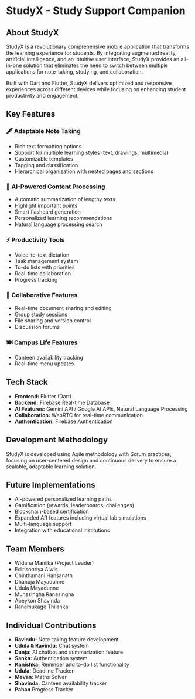 # StudyX - Study Support Companion

## About StudyX
StudyX is a revolutionary comprehensive mobile application that transforms the learning experience for students. By integrating augmented reality, artificial intelligence, and an intuitive user interface, StudyX provides an all-in-one solution that eliminates the need to switch between multiple applications for note-taking, studying, and collaboration.

Built with Dart and Flutter, StudyX delivers optimized and responsive experiences across different devices while focusing on enhancing student productivity and engagement.

## Key Features

### 🖋️ Adaptable Note Taking
- Rich text formatting options
- Support for multiple learning styles (text, drawings, multimedia)
- Customizable templates
- Tagging and classification
- Hierarchical organization with nested pages and sections

### 🧠 AI-Powered Content Processing
- Automatic summarization of lengthy texts
- Highlight important points
- Smart flashcard generation
- Personalized learning recommendations
- Natural language processing search

### ⚡ Productivity Tools
- Voice-to-text dictation
- Task management system
- To-do lists with priorities
- Real-time collaboration
- Progress tracking

### 👥 Collaborative Features
- Real-time document sharing and editing
- Group study sessions
- File sharing and version control
- Discussion forums

### 🍽️ Campus Life Features
- Canteen availability tracking
- Real-time menu updates

## Tech Stack
- **Frontend:** Flutter (Dart)
- **Backend:** Firebase Real-time Database
- **AI Features:** Gemini API / Google AI APIs, Natural Language Processing
- **Collaboration:** WebRTC for real-time communication
- **Authentication:** Firebase Authentication

## Development Methodology
StudyX is developed using Agile methodology with Scrum practices, focusing on user-centered design and continuous delivery to ensure a scalable, adaptable learning solution.

## Future Implementations
- AI-powered personalized learning paths
- Gamification (rewards, leaderboards, challenges)
- Blockchain-based certification
- Expanded AR features including virtual lab simulations
- Multi-language support
- Integration with educational institutions

## Team Members
- Widana Manilka (Project Leader)
- Edirisooriya Alwis
- Chinthamani Hansanath
- Dhanuja Mayadunne
- Udula Mayadunne
- Munasingha Ranasingha
- Abeykon Shavinda
- Ranamukage Thilanka

## Individual Contributions
- **Ravindu:** Note-taking feature development
- **Udula & Ravindu:** Chat system
- **Danja:** AI chatbot and summarization feature
- **Sanka:** Authentication system
- **Kanishka:** Reminder and to-do list functionality
- **Udula:** Deadline Tracker
- **Mevan:** Maths Solver
- **Shavinda:** Canteen availability tracker
- **Pahan** Progress Tracker
